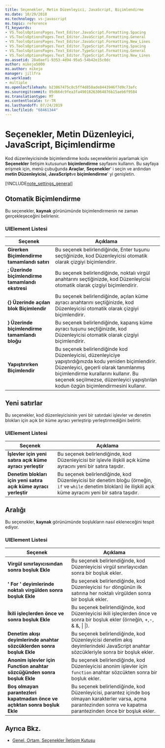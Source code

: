 ```yaml
---
title: Seçenekler, Metin Düzenleyici, JavaScript, Biçimlendirme
ms.date: 10/29/2018
ms.technology: vs-javascript
ms.topic: reference
f1_keywords:
- VS.ToolsOptionsPages.Text_Editor.JavaScript.Formatting.Spacing
- VS.ToolsOptionsPages.Text_Editor.JavaScript.Formatting.General
- VS.ToolsOptionsPages.Text_Editor.JavaScript.Formatting.New_Lines
- VS.ToolsOptionsPages.Text_Editor.TypeScript.Formatting.Spacing
- VS.ToolsOptionsPages.Text_Editor.TypeScript.Formatting.General
- VS.ToolsOptionsPages.Text_Editor.TypeScript.Formatting.New_Lines
ms.assetid: 28a0aef1-9353-4d94-95a5-54b42e15c0dc
author: mikejo5000
ms.author: mikejo
manager: jillfra
ms.workload:
- multiple
ms.openlocfilehash: b23067475c8c5ff4d858ade8443946f7d9c73afc
ms.sourcegitcommit: 85d66dc9fea3fa49018263064876b15aeb6f9584
ms.translationtype: MT
ms.contentlocale: tr-TR
ms.lasthandoff: 07/24/2019
ms.locfileid: "68461344"
---
```

# <a name="options-text-editor-javascript-formatting"></a>Seçenekler, Metin Düzenleyici, JavaScript, Biçimlendirme
Kod düzenleyicisinde biçimlendirme kodu seçeneklerini ayarlamak için **Seçenekler** Iletişim kutusunun **biçimlendirme** sayfasını kullanın. Bu sayfaya erişmek için, menü çubuğunda **Araçlar**, **Seçenekler**' i seçin ve ardından **metin Düzenleyicisi**, **JavaScript**ve **biçimlendirme**' yi genişletin.

[!INCLUDE[note_settings_general](../../data-tools/includes/note_settings_general_md.md)]

## <a name="automatic-formatting"></a>Otomatik Biçimlendirme
 Bu seçenekler, **kaynak** görünümünde biçimlendirmenin ne zaman gerçekleşeceğini belirlenir.

### <a name="uielement-list"></a>UIElement Listesi

|Seçenek|Açıklama|
|------------|-----------------|
|**Girerken Biçimlendirme tamamlandı satırı**|Bu seçenek belirlendiğinde, Enter tuşunu seçtiğinizde, kod Düzenleyicisi otomatik olarak çizgiyi biçimlendirir.|
|**; Üzerinde biçimlendirme tamamlandı ekstresi**|Bu seçenek belirlendiğinde, noktalı virgül anahtarını seçtiğinizde, kod Düzenleyicisi otomatik olarak çizgiyi biçimlendirir.|
|**{} Üzerinde açılan blok Biçimlendir**|Bu seçenek belirlendiğinde, açılan küme ayracı anahtarını seçtiğinizde, kod Düzenleyicisi otomatik olarak çizgiyi biçimlendirir.|
|**} Üzerinde biçimlendirme tamamlandı bloğu**|Bu seçenek belirlendiğinde, kapanış küme ayracı tuşunu seçtiğinizde, kod Düzenleyicisi otomatik olarak çizgiyi biçimlendirir.|
|**Yapıştırırken Biçimlendir**|Bu seçenek belirlendiğinde kod Düzenleyicisi, düzenleyiciye yapıştırdığınızda kodu yeniden biçimlendirir. Düzenleyici, geçerli olarak tanımlanmış biçimlendirme kurallarını kullanır. Bu seçenek seçilmezse, düzenleyici yapıştırılan kodun özgün biçimlendirmesini kullanır.|

## <a name="new-lines"></a>Yeni satırlar
 Bu seçenekler, kod düzenleyicisinin yeni bir satırdaki işlevler ve denetim blokları için açık bir küme ayracı yerleştirip yerleştirmediğini belirtir.

### <a name="uielement-list"></a>UIElement Listesi

|Seçenek|Açıklama|
|------------|-----------------|
|**İşlevler için yeni satıra açık küme ayracı yerleştir**|Bu seçenek belirlendiğinde, kod Düzenleyicisi bir işlevle ilişkili açık küme ayracını yeni bir satıra taşıdır.|
|**Denetim blokları için yeni satıra açık küme ayracı yerleştir**|Bu seçenek belirlendiğinde, kod Düzenleyicisi bir denetim bloğu (örneğin, `if` ve `while` denetim blokları) ile ilişkili açık küme ayracını yeni bir satıra taşıdır.|

## <a name="spacing"></a>Aralığı
 Bu seçenekler, **kaynak** görünümünde boşlukların nasıl ekleneceğini tespit ediyor.

### <a name="uielement-list"></a>UIElement Listesi

|Seçenek|Açıklama|
|------------|-----------------|
|**Virgül sınırlayıcısından sonra boşluk Ekle**|Bu seçenek belirlendiğinde, kod Düzenleyicisi virgül sınırlayıcıdan sonra bir boşluk ekler.|
|**' For ' deyimlerinde noktalı virgülden sonra boşluk Ekle**|Bu seçenek belirlendiğinde, kod Düzenleyicisi `for` döngünün ilk satırına her noktalı virgülden sonra bir boşluk ekler.|
|**İkili işleçlerden önce ve sonra boşluk Ekle**|Bu seçenek belirlendiğinde, kod Düzenleyicisi ikili işleçlerden önce ve sonra bir boşluk ekler (örneğin, +,-, & &, &#124; &#124;).|
|**Denetim akışı deyimlerinde anahtar sözcüklerden sonra boşluk Ekle**|Bu seçenek belirlendiğinde, kod Düzenleyicisi denetim akış deyimlerindeki JavaScript anahtar sözcükleriyle sonra bir boşluk ekler.|
|**Anonim işlevler için Function anahtar sözcüğünden sonra boşluk Ekle**|Bu seçenek belirlendiğinde, kod Düzenleyicisi anonim işlevler için `function` anahtar sözcükten sonra bir boşluk ekler.|
|**Boş olmayan parantezleri kapatmadan önce ve açtıktan sonra boşluk Ekle**|Bu seçenek belirlendiğinde, kod Düzenleyicisi, parantez içinde boş olmayan karakterler varsa, açma parantezinden sonra ve kapatma parantezinden önce bir boşluk ekler.|

## <a name="see-also"></a>Ayrıca Bkz.

- [Genel, Ortam, Seçenekler İletişim Kutusu](../../ide/reference/general-environment-options-dialog-box.md)